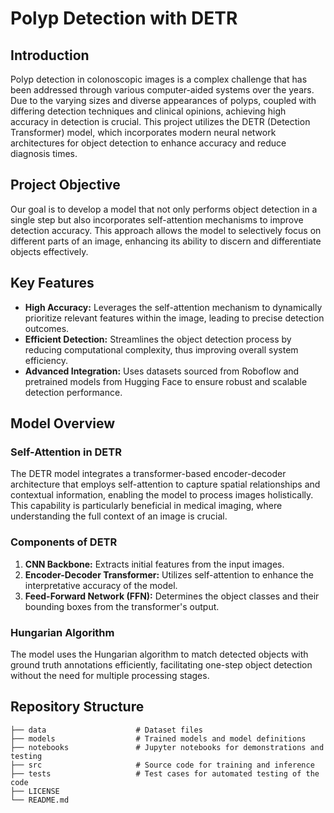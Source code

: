# Polyp Detection with DETR

## Introduction

Polyp detection in colonoscopic images is a complex challenge that has been addressed through various computer-aided systems over the years. Due to the varying sizes and diverse appearances of polyps, coupled with differing detection techniques and clinical opinions, achieving high accuracy in detection is crucial. This project utilizes the DETR (Detection Transformer) model, which incorporates modern neural network architectures for object detection to enhance accuracy and reduce diagnosis times.

## Project Objective

Our goal is to develop a model that not only performs object detection in a single step but also incorporates self-attention mechanisms to improve detection accuracy. This approach allows the model to selectively focus on different parts of an image, enhancing its ability to discern and differentiate objects effectively.

## Key Features

- **High Accuracy:** Leverages the self-attention mechanism to dynamically prioritize relevant features within the image, leading to precise detection outcomes.
- **Efficient Detection:** Streamlines the object detection process by reducing computational complexity, thus improving overall system efficiency.
- **Advanced Integration:** Uses datasets sourced from Roboflow and pretrained models from Hugging Face to ensure robust and scalable detection performance.

## Model Overview

### Self-Attention in DETR

The DETR model integrates a transformer-based encoder-decoder architecture that employs self-attention to capture spatial relationships and contextual information, enabling the model to process images holistically. This capability is particularly beneficial in medical imaging, where understanding the full context of an image is crucial.

### Components of DETR

1. **CNN Backbone:** Extracts initial features from the input images.
2. **Encoder-Decoder Transformer:** Utilizes self-attention to enhance the interpretative accuracy of the model.
3. **Feed-Forward Network (FFN):** Determines the object classes and their bounding boxes from the transformer's output.

### Hungarian Algorithm

The model uses the Hungarian algorithm to match detected objects with ground truth annotations efficiently, facilitating one-step object detection without the need for multiple processing stages.

## Repository Structure

```plaintext
├── data                    # Dataset files
├── models                  # Trained models and model definitions
├── notebooks               # Jupyter notebooks for demonstrations and testing
├── src                     # Source code for training and inference
├── tests                   # Test cases for automated testing of the code
├── LICENSE
└── README.md
